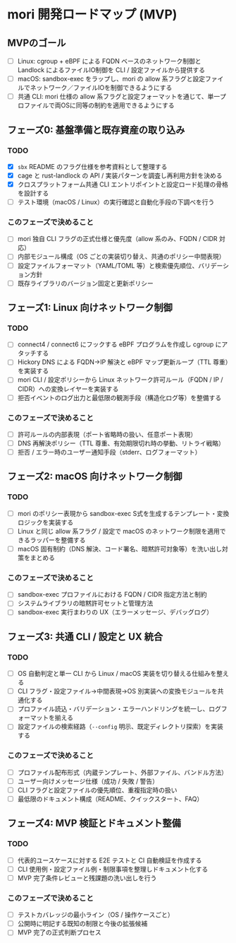 # mori 開発ロードマップ (MVP)

## MVPのゴール
- [ ] Linux: cgroup + eBPF による FQDN ベースのネットワーク制御と Landlock によるファイルIO制御を CLI / 設定ファイルから提供する
- [ ] macOS: sandbox-exec をラップし、mori の allow 系フラグと設定ファイルでネットワーク／ファイルIOを制御できるようにする
- [ ] 共通 CLI: mori 仕様の allow 系フラグと設定フォーマットを通じて、単一プロファイルで両OSに同等の制約を適用できるようにする

## フェーズ0: 基盤準備と既存資産の取り込み
### TODO
- [x] `sbx` README のフラグ仕様を参考資料として整理する
- [x] cage と rust-landlock の API / 実装パターンを調査し再利用方針を決める
- [x] クロスプラットフォーム共通 CLI エントリポイントと設定ロード処理の骨格を設計する
- [ ] テスト環境（macOS / Linux）の実行確認と自動化手段の下調べを行う
### このフェーズで決めること
- [ ] mori 独自 CLI フラグの正式仕様と優先度（allow 系のみ、FQDN / CIDR 対応）
- [ ] 内部モジュール構成（OS ごとの実装切り替え、共通のポリシー中間表現）
- [ ] 設定ファイルフォーマット（YAML/TOML 等）と検索優先順位、バリデーション方針
- [ ] 既存ライブラリのバージョン固定と更新ポリシー

## フェーズ1: Linux 向けネットワーク制御
### TODO
- [ ] connect4 / connect6 にフックする eBPF プログラムを作成し cgroup にアタッチする
- [ ] Hickory DNS による FQDN→IP 解決と eBPF マップ更新ループ（TTL 尊重）を実装する
- [ ] mori CLI / 設定ポリシーから Linux ネットワーク許可ルール（FQDN / IP / CIDR）への変換レイヤーを実装する
- [ ] 拒否イベントのログ出力と最低限の観測手段（構造化ログ等）を整備する
### このフェーズで決めること
- [ ] 許可ルールの内部表現（ポート省略時の扱い、任意ポート表現）
- [ ] DNS 再解決ポリシー（TTL 尊重、有効期限切れ時の挙動、リトライ戦略）
- [ ] 拒否 / エラー時のユーザー通知手段（stderr、ログフォーマット）

## フェーズ2: macOS 向けネットワーク制御
### TODO
- [ ] mori のポリシー表現から sandbox-exec S式を生成するテンプレート・変換ロジックを実装する
- [ ] Linux と同じ allow 系フラグ / 設定で macOS のネットワーク制限を適用できるラッパーを整備する
- [ ] macOS 固有制約（DNS 解決、コード署名、暗黙許可対象等）を洗い出し対策をまとめる
### このフェーズで決めること
- [ ] sandbox-exec プロファイルにおける FQDN / CIDR 指定方法と制約
- [ ] システムライブラリの暗黙許可セットと管理方法
- [ ] sandbox-exec 実行まわりの UX（エラーメッセージ、デバッグログ）

## フェーズ3: 共通 CLI / 設定と UX 統合
### TODO
- [ ] OS 自動判定と単一 CLI から Linux / macOS 実装を切り替える仕組みを整える
- [ ] CLI フラグ・設定ファイル→中間表現→OS 別実装への変換モジュールを共通化する
- [ ] プロファイル読込・バリデーション・エラーハンドリングを統一し、ログフォーマットを揃える
- [ ] 設定ファイルの検索経路（`--config` 明示、既定ディレクトリ探索）を実装する
### このフェーズで決めること
- [ ] プロファイル配布形式（内蔵テンプレート、外部ファイル、バンドル方法）
- [ ] ユーザー向けメッセージ仕様（成功 / 失敗 / 警告）
- [ ] CLI フラグと設定ファイルの優先順位、重複指定時の扱い
- [ ] 最低限のドキュメント構成（README、クイックスタート、FAQ）

## フェーズ4: MVP 検証とドキュメント整備
### TODO
- [ ] 代表的ユースケースに対する E2E テストと CI 自動検証を作成する
- [ ] CLI 使用例・設定ファイル例・制限事項を整理しドキュメント化する
- [ ] MVP 完了条件レビューと残課題の洗い出しを行う
### このフェーズで決めること
- [ ] テストカバレッジの最小ライン（OS / 操作ケースごと）
- [ ] 公開時に明記する既知の制限と今後の拡張候補
- [ ] MVP 完了の正式判断プロセス
